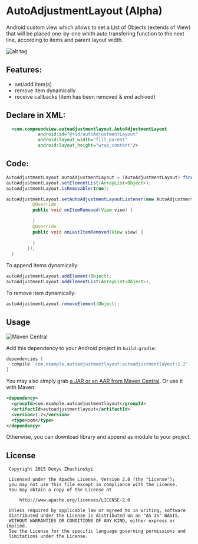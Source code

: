 # AutoAdjustmentLayout (Alpha)

Android custom view which allows to set a List of Objects (extends of View) that will be placed one-by-one whith auto transfering function to the next line, according to items and parent layout width.

![alt tag](https://raw.github.com/zhuchinskyi/AutoAdjustmentLayout/master/smart_screen.png)

Features:
---

- set/add item(s)
- remove item dynamically
- receive callbacks (item has been removed & end achived)
 
Declare in XML:
---
```xml
  <com.compoundview.autoadjustmentlayout.AutoAdjustmentLayout
            android:id="@+id/autoAdjustmentLayout"
            android:layout_width="fill_parent"
            android:layout_height="wrap_content"/>
```

Code:
---

```java
AutoAdjustmentLayout autoAdjustmentLayout = (AutoAdjustmentLayout) findViewById(R.id.autoAdjustmentView);
autoAdjustmentLayout.setElementList(ArrayList<Object>);
autoAdjustmentLayout.isRemovable(true);

autoAdjustmentLayout.setAutoAdjustmentLayoutListener(new AutoAdjustmentLayout.IOnAutoAdjustmentLayoutListener() {
          @Override
          public void onItemRemoved(View view) {
          
          }
          @Override
          public void onLastItemRemoved(View view) {
          
          }
        });
  }
  ```
  
  To append items dynamically:
  
  ```java
autoAdjustmentLayout.addElement(Object);
autoAdjustmentLayout.addElementList(ArrayList<Object>);
 ```
  To remove item dynamically:
  
  ```java
autoAdjustmentLayout.removeElement(Object);
 ```
 
 Usage
-----
![Maven Central](https://maven-badges.herokuapp.com/maven-central/com.stanfy.enroscar/enroscar-goro/badge.svg)

Add this dependency to your Android project in `build.gradle`:
```groovy
dependencies {
  compile 'com.example.autoadjustmentlayout:autoadjustmentlayout:1.2'
}
```
You may also simply grab [a JAR or an AAR from Maven Central](http://search.maven.org/#search%7Cga%7C1%7Ca%3A%22autoadjustmentlayout%22).
Or use it with Maven:
```xml
<dependency>
  <groupId>com.example.autoadjustmentlayout</groupId>
  <artifactId>autoadjustmentlayout</artifactId>
  <version>1.2</version>
  <type>pom</type>
</dependency>
```

Otherwise, you can download library and append as module to your project.
 
 License
-------

     Copyright 2015 Denys Zhuchinskyi

     Licensed under the Apache License, Version 2.0 (the "License");
     you may not use this file except in compliance with the License.
     You may obtain a copy of the License at

         http://www.apache.org/licenses/LICENSE-2.0

     Unless required by applicable law or agreed to in writing, software
     distributed under the License is distributed on an "AS IS" BASIS,
     WITHOUT WARRANTIES OR CONDITIONS OF ANY KIND, either express or implied.
     See the License for the specific language governing permissions and
     limitations under the License.
